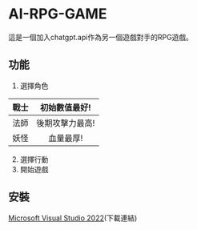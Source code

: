 # AI-RPG-GAME

這是一個加入chatgpt.api作為另一個遊戲對手的RPG遊戲。

## 功能

1. 選擇角色

|戰士|初始數值最好!|
|-------|:-----:|
| 法師 | 後期攻擊力最高! |
| 妖怪 | 血量最厚! | 

2. 選擇行動
3. 開始遊戲

## 安裝
[Microsoft Visual Studio 2022](https://visualstudio.microsoft.com/zh-hant/vs/whatsnew/)(下載連結)
